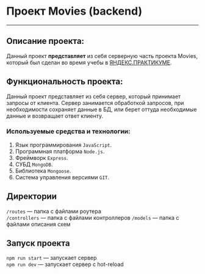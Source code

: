 # Проект Movies (backend)
------
## Описание проекта:
Данный проект **представляет** из себя серверную часть проекта Movies, который был сделан во время учебы в [ЯНДЕКС.ПРАКТИКУМЕ](https://practicum.yandex.ru/ "Я Yandex.Practicum!").

## Функциональность проекта:
Данный проект представляет из себя сервер, который принимает запросы от клиента. Сервер занимается обработкой запросов, при необходимости сохраняет данные в БД, или берет оттуда необходимые данные и возвращает ответ клиенту.

### Используемые средства и технологии:
1. Язык программирования ```JavaScript```.
2. Программная платформа ```Node.js```.
3. Фреймворк ```Express```.
4. СУБД ```MongoDB```.
5. Библиотека ```Mongoose```.
6. Система управления версиями ```GIT```.

## Директории

`/routes` — папка с файлами роутера  
`/controllers` — папка с файлами контроллеров
`/models` — папка с файлами описания схем

## Запуск проекта

`npm run start` — запускает сервер   
`npm run dev` — запускает сервер с hot-reload
